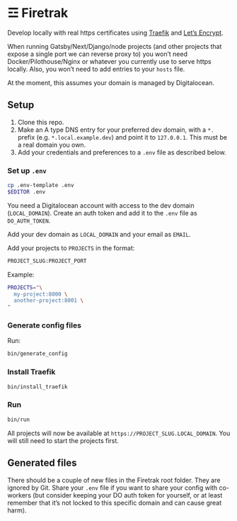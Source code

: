 # ☲ Firetrak

Develop locally with real https certificates using [Traefik](https://traefik.io) and [Let’s Encrypt](https://letsencrypt.org/).

When running Gatsby/Next/Django/node projects (and other projects that expose a single port we can reverse proxy to) you won’t need Docker/Pilothouse/Nginx or whatever you currently use to serve https locally. Also, you won’t need to add entries to your `hosts` file.

At the moment, this assumes your domain is managed by Digitalocean.

## Setup

1. Clone this repo.
1. Make an A type DNS entry for your preferred dev domain, with a `*.` prefix (e.g. `*.local.example.dev`) and point it to `127.0.0.1`. This must be a real domain you own.
1. Add your credentials and preferences to a `.env` file as described below.

### Set up `.env`

```bash
cp .env-template .env
$EDITOR .env
```

You need a Digitalocean account with access to the dev domain (`LOCAL_DOMAIN`). Create an auth token and add it to the `.env`  file as `DO_AUTH_TOKEN`.

Add your dev domain as `LOCAL_DOMAIN` and your email as `EMAIL`.

Add your projects to `PROJECTS` in the format:

```bash
PROJECT_SLUG:PROJECT_PORT
```

Example:

```bash
PROJECTS="\
  my-project:8000 \
  another-project:8001 \
"
```

### Generate config files

Run:

```bash
bin/generate_config
```

### Install Traefik

```bash
bin/install_traefik
```

### Run

```bash
bin/run
```

All projects will now be available at `https://PROJECT_SLUG.LOCAL_DOMAIN`. You will still need to start the projects first.

## Generated files

There should be a couple of new files in the Firetrak root folder. They are ignored by Git. Share your `.env` file if you want to share your config with co-workers (but consider keeping your DO auth token for yourself, or at least remember that it’s not locked to this specific domain and can cause great harm).
